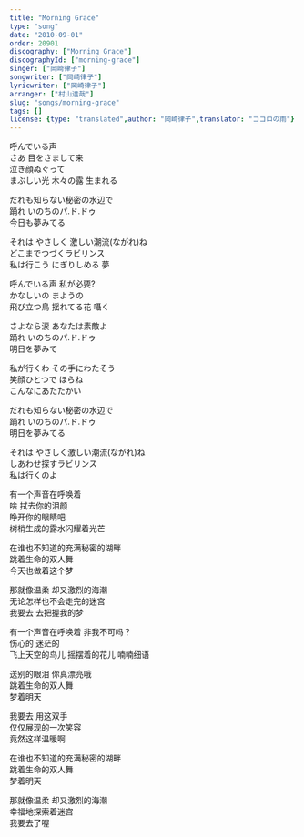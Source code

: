 ```yaml
---
title: "Morning Grace"
type: "song"
date: "2010-09-01"
order: 20901
discography: ["Morning Grace"]
discographyId: ["morning-grace"]
singer: ["岡崎律子"]
songwriter: ["岡崎律子"]
lyricwriter: ["岡崎律子"]
arranger: ["村山達哉"]
slug: "songs/morning-grace"
tags: []
license: {type: "translated",author: "岡崎律子",translator: "ココロの雨"}
---
```


呼んでいる声   
さあ 目をさまして来  
泣き顔ぬぐって   
まぶしい光 木々の露 生まれる  
  
だれも知らない秘密の水辺で   
踊れ いのちのパ.ド.ドゥ   
今日も夢みてる   
  
それは やさしく 激しい潮流(ながれ)ね   
どこまでつづくラビリンス   
私は行こう にぎりしめる 夢   
  
呼んでいる声 私が必要?   
かなしいの まようの   
飛び立つ鳥 揺れてる花 囁く   
  
さよなら涙 あなたは素敵よ   
踊れ いのちのパ.ド.ドゥ  
明日を夢みて   
  
私が行くわ その手にわたそう   
笑顔ひとつで ほらね  
こんなにあたたかい   
  
だれも知らない秘密の水辺で   
踊れ いのちのパ.ド.ドゥ   
明日を夢みてる   
  
それは やさしく激しい潮流(ながれ)ね  
しあわせ探すラビリンス   
私は行くのよ   
  
  <!-- 翻译 -->

有一个声音在呼唤着  
啥 拭去你的泪颜  
睁开你的眼睛吧  
树梢生成的露水闪耀着光芒  
  
在谁也不知道的充满秘密的湖畔  
跳着生命的双人舞  
今天也做着这个梦  
  
那就像温柔 却又激烈的海潮  
无论怎样也不会走完的迷宫  
我要去 去把握我的梦  
  
有一个声音在呼唤着 非我不可吗？  
伤心的 迷茫的  
飞上天空的鸟儿 摇摆着的花儿 喃喃细语  
  
送别的眼泪 你真漂亮哦  
跳着生命的双人舞  
梦着明天  
  
我要去 用这双手  
仅仅展现的一次笑容  
竟然这样温暖啊  
  
在谁也不知道的充满秘密的湖畔  
跳着生命的双人舞  
梦着明天  
  
那就像温柔 却又激烈的海潮   
幸福地探索着迷宫  
我要去了喔
